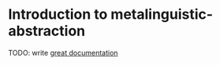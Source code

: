# Introduction to metalinguistic-abstraction

TODO: write [great documentation](http://jacobian.org/writing/what-to-write/)
